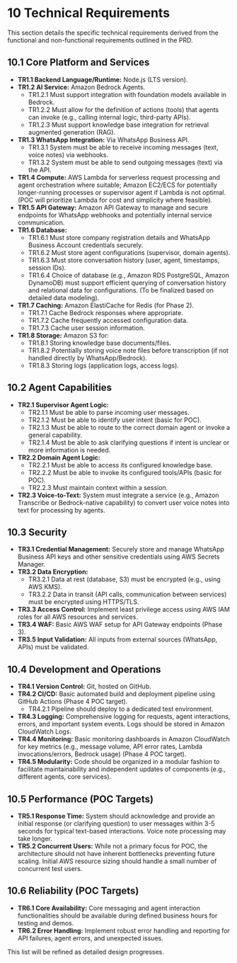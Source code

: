 # 10 Technical Requirements

This section details the specific technical requirements derived from the functional and non-functional requirements outlined in the PRD.

## 10.1 Core Platform and Services
*   **TR1.1 Backend Language/Runtime:** Node.js (LTS version).
*   **TR1.2 AI Service:** Amazon Bedrock Agents.
    *   TR1.2.1 Must support integration with foundation models available in Bedrock.
    *   TR1.2.2 Must allow for the definition of actions (tools) that agents can invoke (e.g., calling internal logic, third-party APIs).
    *   TR1.2.3 Must support knowledge base integration for retrieval augmented generation (RAG).
*   **TR1.3 WhatsApp Integration:** Via WhatsApp Business API.
    *   TR1.3.1 System must be able to receive incoming messages (text, voice notes) via webhooks.
    *   TR1.3.2 System must be able to send outgoing messages (text) via the API.
*   **TR1.4 Compute:** AWS Lambda for serverless request processing and agent orchestration where suitable; Amazon EC2/ECS for potentially longer-running processes or supervisor agent if Lambda is not optimal. (POC will prioritize Lambda for cost and simplicity where feasible).
*   **TR1.5 API Gateway:** Amazon API Gateway to manage and secure endpoints for WhatsApp webhooks and potentially internal service communication.
*   **TR1.6 Database:**
    *   TR1.6.1 Must store company registration details and WhatsApp Business Account credentials securely.
    *   TR1.6.2 Must store agent configurations (supervisor, domain agents).
    *   TR1.6.3 Must store conversation history (user, agent, timestamps, session IDs).
    *   TR1.6.4 Choice of database (e.g., Amazon RDS PostgreSQL, Amazon DynamoDB) must support efficient querying of conversation history and relational data for configurations. (To be finalized based on detailed data modeling).
*   **TR1.7 Caching:** Amazon ElastiCache for Redis (for Phase 2).
    *   TR1.7.1 Cache Bedrock responses where appropriate.
    *   TR1.7.2 Cache frequently accessed configuration data.
    *   TR1.7.3 Cache user session information.
*   **TR1.8 Storage:** Amazon S3 for:
    *   TR1.8.1 Storing knowledge base documents/files.
    *   TR1.8.2 Potentially storing voice note files before transcription (if not handled directly by WhatsApp/Bedrock).
    *   TR1.8.3 Storing logs (application logs, access logs).

## 10.2 Agent Capabilities
*   **TR2.1 Supervisor Agent Logic:**
    *   TR2.1.1 Must be able to parse incoming user messages.
    *   TR2.1.2 Must be able to identify user intent (basic for POC).
    *   TR2.1.3 Must be able to route to the correct domain agent or invoke a general capability.
    *   TR2.1.4 Must be able to ask clarifying questions if intent is unclear or more information is needed.
*   **TR2.2 Domain Agent Logic:**
    *   TR2.2.1 Must be able to access its configured knowledge base.
    *   TR2.2.2 Must be able to invoke its configured tools/APIs (basic for POC).
    *   TR2.2.3 Must maintain context within a session.
*   **TR2.3 Voice-to-Text:** System must integrate a service (e.g., Amazon Transcribe or Bedrock-native capability) to convert user voice notes into text for processing by agents.

## 10.3 Security
*   **TR3.1 Credential Management:** Securely store and manage WhatsApp Business API keys and other sensitive credentials using AWS Secrets Manager.
*   **TR3.2 Data Encryption:**
    *   TR3.2.1 Data at rest (database, S3) must be encrypted (e.g., using AWS KMS).
    *   TR3.2.2 Data in transit (API calls, communication between services) must be encrypted using HTTPS/TLS.
*   **TR3.3 Access Control:** Implement least privilege access using AWS IAM roles for all AWS resources and services.
*   **TR3.4 WAF:** Basic AWS WAF setup for API Gateway endpoints (Phase 3).
*   **TR3.5 Input Validation:** All inputs from external sources (WhatsApp, APIs) must be validated.

## 10.4 Development and Operations
*   **TR4.1 Version Control:** Git, hosted on GitHub.
*   **TR4.2 CI/CD:** Basic automated build and deployment pipeline using GitHub Actions (Phase 4 POC target).
    *   TR4.2.1 Pipeline should deploy to a dedicated test environment.
*   **TR4.3 Logging:** Comprehensive logging for requests, agent interactions, errors, and important system events. Logs should be stored in Amazon CloudWatch Logs.
*   **TR4.4 Monitoring:** Basic monitoring dashboards in Amazon CloudWatch for key metrics (e.g., message volume, API error rates, Lambda invocations/errors, Bedrock usage) (Phase 4 POC target).
*   **TR4.5 Modularity:** Code should be organized in a modular fashion to facilitate maintainability and independent updates of components (e.g., different agents, core services).

## 10.5 Performance (POC Targets)
*   **TR5.1 Response Time:** System should acknowledge and provide an initial response (or clarifying question) to user messages within 3-5 seconds for typical text-based interactions. Voice note processing may take longer.
*   **TR5.2 Concurrent Users:** While not a primary focus for POC, the architecture should not have inherent bottlenecks preventing future scaling. Initial AWS resource sizing should handle a small number of concurrent test users.

## 10.6 Reliability (POC Targets)
*   **TR6.1 Core Availability:** Core messaging and agent interaction functionalities should be available during defined business hours for testing and demos.
*   **TR6.2 Error Handling:** Implement robust error handling and reporting for API failures, agent errors, and unexpected issues.

This list will be refined as detailed design progresses.
